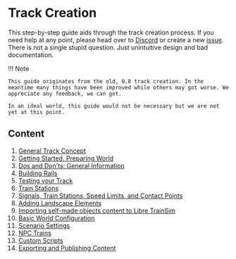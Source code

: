 # Track Creation

This step-by-step guide aids through the track creation process. If you need help at any point, please head over to [Discord](https://discord.gg/AQdAtZZ) or create a new [issue](https://github.com/Libre-TrainSim/lts-docs/issues/new). There is not a single stupid question. Just unintuitive design and bad documentation.

!!! Note

	This guide originates from the old, 0.8 track creation. In the meantime many things have been improved while others may got worse. We appreciate any feedback, we can get.
	
	In an ideal world, this guide would not be necessary but we are not yet at this point. 

## Content
1. [General Track Concept](general-track-concept.md)
2. [Getting Started, Preparing World](https://github.com/Libre-TrainSim/Libre-TrainSim/wiki/Getting-Started,-Preparing-your-World)
3. [Dos and Don'ts: General Information](https://github.com/Libre-TrainSim/Libre-TrainSim/wiki/Dos-and-Don'ts:-General-Information)
4. [Building Rails](https://github.com/Libre-TrainSim/Libre-TrainSim/wiki/Building-Rails)
5. [Testing your Track](https://github.com/Libre-TrainSim/Libre-TrainSim/wiki/Testing-your-Track)
6. [Train Stations](https://github.com/Libre-TrainSim/Libre-TrainSim/wiki/Train-Stations)
7. [Signals, Train Stations, Speed Limits, and Contact Points](https://github.com/Libre-TrainSim/Libre-TrainSim/wiki/Signals,-Train-Stations,-Speed-Limits,-and-Contact-Points)
8. [Adding Landscape Elements](https://github.com/Libre-TrainSim/Libre-TrainSim/wiki/Adding-Landscape-Elements)
9. [Importing self-made objects content to Libre TrainSim](https://github.com/Libre-TrainSim/Libre-TrainSim/wiki/Importing-selfmade-objects-content-to-Libre-TrainSim)
10. [Basic World Configuration](https://github.com/Libre-TrainSim/Libre-TrainSim/wiki/Basic-World-Configuration)
11. [Scenario Settings](https://github.com/Libre-TrainSim/Libre-TrainSim/wiki/Scenario-Settings)
12. [NPC Trains](https://github.com/Libre-TrainSim/Libre-TrainSim/wiki/NPC-trains)
13. [Custom Scripts](https://github.com/Libre-TrainSim/Libre-TrainSim/wiki/Custom-Scripts)
14. [Exporting and Publishing Content](https://github.com/Libre-TrainSim/Libre-TrainSim/wiki/Exporting-and-Publishing-Content)
